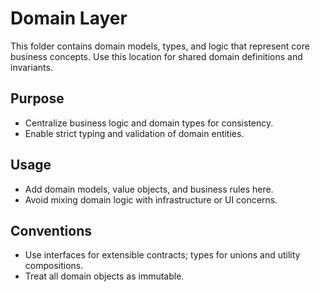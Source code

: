 # Domain Layer

This folder contains domain models, types, and logic that represent core business concepts. Use this location for shared
domain definitions and invariants.

## Purpose

- Centralize business logic and domain types for consistency.
- Enable strict typing and validation of domain entities.

## Usage

- Add domain models, value objects, and business rules here.
- Avoid mixing domain logic with infrastructure or UI concerns.

## Conventions

- Use interfaces for extensible contracts; types for unions and utility compositions.
- Treat all domain objects as immutable.

